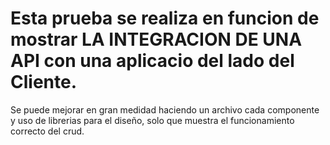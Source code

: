 # Esta prueba se realiza en funcion de mostrar LA INTEGRACION DE UNA API con una aplicacio del lado del Cliente. 
Se puede mejorar en gran medidad haciendo un archivo cada componente y uso de librerias para el diseño, solo que muestra el funcionamiento correcto del crud.
